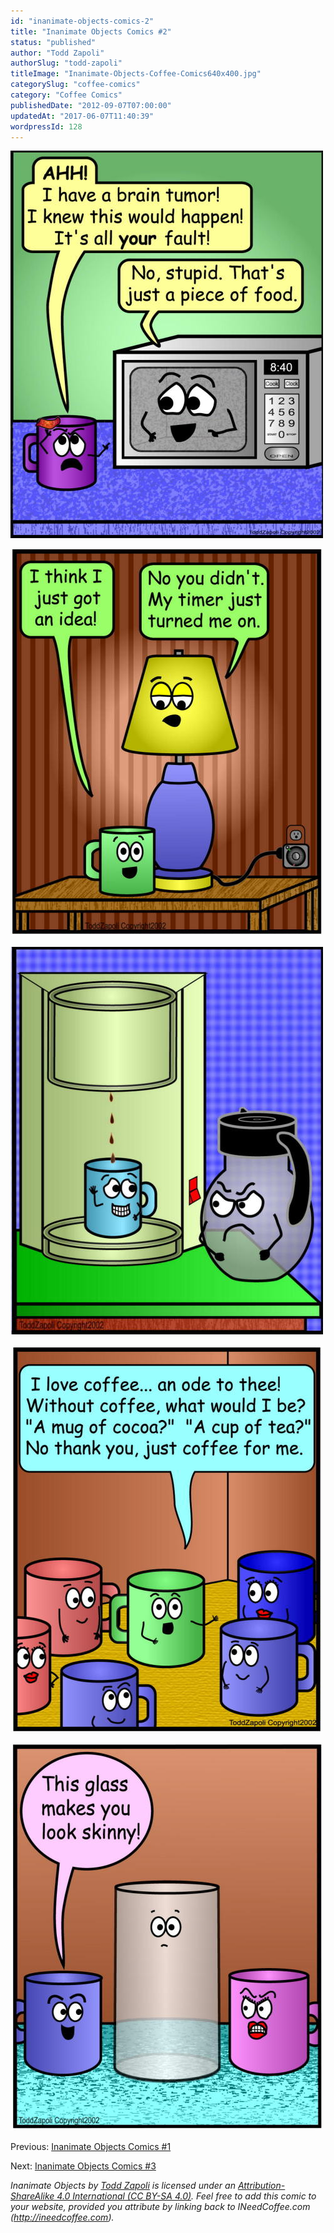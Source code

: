```yaml
---
id: "inanimate-objects-comics-2"
title: "Inanimate Objects Comics #2"
status: "published"
author: "Todd Zapoli"
authorSlug: "todd-zapoli"
titleImage: "Inanimate-Objects-Coffee-Comics640x400.jpg"
categorySlug: "coffee-comics"
category: "Coffee Comics"
publishedDate: "2012-09-07T07:00:00"
updatedAt: "2017-06-07T11:40:39"
wordpressId: 128
---
```


![comic brain tumor](comic-brain-tumor1.jpg)

![comic idea timer](comic-idea_timer.jpg)

![comic switch a roo](comic-switch-a-roo.jpg)

![comic love coffee poem](comic-love-coffee-poem.jpg)

![comic look skinny](comic-look-skinny.jpg)

Previous: [Inanimate Objects Comics #1](http://ineedcoffee.com/inanimate-objects-comics-1/)

Next: [Inanimate Objects Comics #3](http://ineedcoffee.com/inanimate-objects-comics-3/)

*Inanimate Objects by [Todd Zapoli](http://ineedcoffee.com/) is licensed under an [Attribution-ShareAlike 4.0 International (CC BY-SA 4.0)](https://creativecommons.org/licenses/by-sa/4.0/). Feel free to add this comic to your website, provided you attribute by linking back to INeedCoffee.com (http://ineedcoffee.com).*